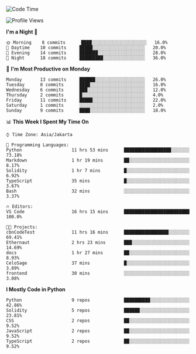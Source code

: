 <!--START_SECTION:waka-->
![Code Time](http://img.shields.io/badge/Code%20Time-1%2C343%20hrs%2055%20mins-blue)

![Profile Views](http://img.shields.io/badge/Profile%20Views-0-blue)

**I'm a Night 🦉** 

```text
🌞 Morning    8 commits      ████░░░░░░░░░░░░░░░░░░░░░   16.0% 
🌆 Daytime    10 commits     █████░░░░░░░░░░░░░░░░░░░░   20.0% 
🌃 Evening    14 commits     ███████░░░░░░░░░░░░░░░░░░   28.0% 
🌙 Night      18 commits     █████████░░░░░░░░░░░░░░░░   36.0%

```
📅 **I'm Most Productive on Monday** 

```text
Monday       13 commits     ██████░░░░░░░░░░░░░░░░░░░   26.0% 
Tuesday      8 commits      ████░░░░░░░░░░░░░░░░░░░░░   16.0% 
Wednesday    6 commits      ███░░░░░░░░░░░░░░░░░░░░░░   12.0% 
Thursday     2 commits      █░░░░░░░░░░░░░░░░░░░░░░░░   4.0% 
Friday       11 commits     █████░░░░░░░░░░░░░░░░░░░░   22.0% 
Saturday     1 commits      ░░░░░░░░░░░░░░░░░░░░░░░░░   2.0% 
Sunday       9 commits      ████░░░░░░░░░░░░░░░░░░░░░   18.0%

```


📊 **This Week I Spent My Time On** 

```text
⌚︎ Time Zone: Asia/Jakarta

💬 Programming Languages: 
Python                   11 hrs 53 mins      ██████████████████░░░░░░░   73.18% 
Markdown                 1 hr 19 mins        ██░░░░░░░░░░░░░░░░░░░░░░░   8.17% 
Solidity                 1 hr 7 mins         █░░░░░░░░░░░░░░░░░░░░░░░░   6.92% 
TypeScript               35 mins             █░░░░░░░░░░░░░░░░░░░░░░░░   3.67% 
Bash                     32 mins             ░░░░░░░░░░░░░░░░░░░░░░░░░   3.37%

🔥 Editors: 
VS Code                  16 hrs 15 mins      █████████████████████████   100.0%

🐱‍💻 Projects: 
cbnCodeTest              11 hrs 16 mins      █████████████████░░░░░░░░   69.41% 
Ethernaut                2 hrs 23 mins       ███░░░░░░░░░░░░░░░░░░░░░░   14.69% 
docs                     1 hr 27 mins        ██░░░░░░░░░░░░░░░░░░░░░░░   8.93% 
CeloSage                 37 mins             █░░░░░░░░░░░░░░░░░░░░░░░░   3.89% 
frontend                 30 mins             ░░░░░░░░░░░░░░░░░░░░░░░░░   3.08%

```

**I Mostly Code in Python** 

```text
Python                   9 repos             ██████████░░░░░░░░░░░░░░░   42.86% 
Solidity                 5 repos             ██████░░░░░░░░░░░░░░░░░░░   23.81% 
CSS                      2 repos             ██░░░░░░░░░░░░░░░░░░░░░░░   9.52% 
JavaScript               2 repos             ██░░░░░░░░░░░░░░░░░░░░░░░   9.52% 
TypeScript               2 repos             ██░░░░░░░░░░░░░░░░░░░░░░░   9.52%

```



<!--END_SECTION:waka-->
